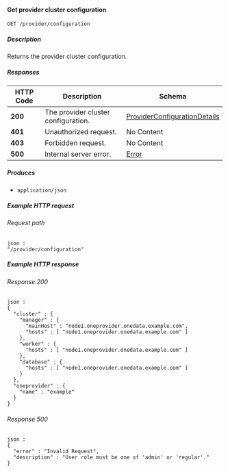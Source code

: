
<a name="get_provider_configuration"></a>
#### Get provider cluster configuration
```
GET /provider/configuration
```


##### Description
Returns the provider cluster configuration.


##### Responses

|HTTP Code|Description|Schema|
|---|---|---|
|**200**|The provider cluster configuration.|[ProviderConfigurationDetails](../definitions/ProviderConfigurationDetails.md#providerconfigurationdetails)|
|**401**|Unauthorized request.|No Content|
|**403**|Forbidden request.|No Content|
|**500**|Internal server error.|[Error](../definitions/Error.md#error)|


##### Produces

* `application/json`


##### Example HTTP request

###### Request path
```
json :
"/provider/configuration"
```


##### Example HTTP response

###### Response 200
```
json :
{
  "cluster" : {
    "manager" : {
      "mainHost" : "node1.oneprovider.onedata.example.com",
      "hosts" : [ "node1.oneprovider.onedata.example.com" ]
    },
    "worker" : {
      "hosts" : [ "node1.oneprovider.onedata.example.com" ]
    },
    "database" : {
      "hosts" : [ "node1.oneprovider.onedata.example.com" ]
    }
  },
  "oneprovider" : {
    "name" : "example"
  }
}
```


###### Response 500
```
json :
{
  "error" : "Invalid Request",
  "description" : "User role must be one of 'admin' or 'regular'."
}
```



